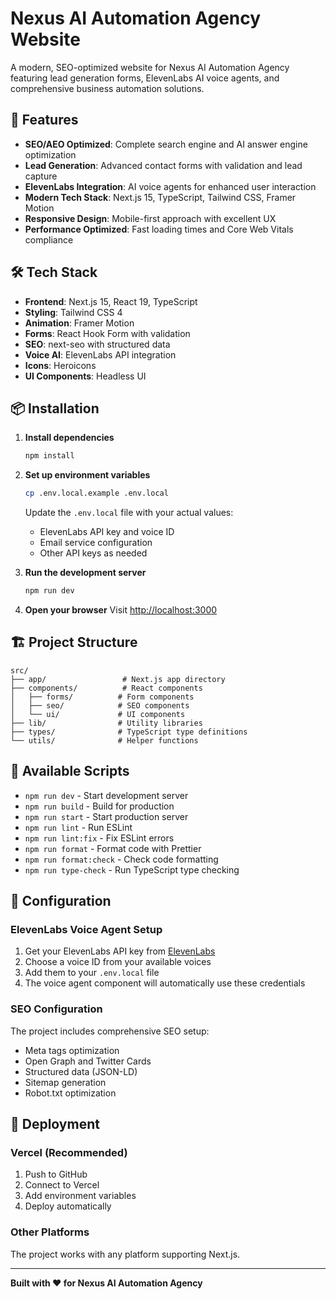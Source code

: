 # Nexus AI Automation Agency Website

A modern, SEO-optimized website for Nexus AI Automation Agency featuring lead generation forms, ElevenLabs AI voice agents, and comprehensive business automation solutions.

## 🚀 Features

- **SEO/AEO Optimized**: Complete search engine and AI answer engine optimization
- **Lead Generation**: Advanced contact forms with validation and lead capture
- **ElevenLabs Integration**: AI voice agents for enhanced user interaction
- **Modern Tech Stack**: Next.js 15, TypeScript, Tailwind CSS, Framer Motion
- **Responsive Design**: Mobile-first approach with excellent UX
- **Performance Optimized**: Fast loading times and Core Web Vitals compliance

## 🛠 Tech Stack

- **Frontend**: Next.js 15, React 19, TypeScript
- **Styling**: Tailwind CSS 4
- **Animation**: Framer Motion
- **Forms**: React Hook Form with validation
- **SEO**: next-seo with structured data
- **Voice AI**: ElevenLabs API integration
- **Icons**: Heroicons
- **UI Components**: Headless UI

## 📦 Installation

1. **Install dependencies**
   ```bash
   npm install
   ```

2. **Set up environment variables**
   ```bash
   cp .env.local.example .env.local
   ```
   
   Update the `.env.local` file with your actual values:
   - ElevenLabs API key and voice ID
   - Email service configuration
   - Other API keys as needed

3. **Run the development server**
   ```bash
   npm run dev
   ```

4. **Open your browser**
   Visit [http://localhost:3000](http://localhost:3000)

## 🏗 Project Structure

```
src/
├── app/                 # Next.js app directory
├── components/          # React components
│   ├── forms/          # Form components
│   ├── seo/            # SEO components
│   └── ui/             # UI components
├── lib/                # Utility libraries
├── types/              # TypeScript type definitions
└── utils/              # Helper functions
```

## 📝 Available Scripts

- `npm run dev` - Start development server
- `npm run build` - Build for production
- `npm run start` - Start production server
- `npm run lint` - Run ESLint
- `npm run lint:fix` - Fix ESLint errors
- `npm run format` - Format code with Prettier
- `npm run format:check` - Check code formatting
- `npm run type-check` - Run TypeScript type checking

## 🔧 Configuration

### ElevenLabs Voice Agent Setup

1. Get your ElevenLabs API key from [ElevenLabs](https://elevenlabs.io)
2. Choose a voice ID from your available voices
3. Add them to your `.env.local` file
4. The voice agent component will automatically use these credentials

### SEO Configuration

The project includes comprehensive SEO setup:
- Meta tags optimization
- Open Graph and Twitter Cards
- Structured data (JSON-LD)
- Sitemap generation
- Robot.txt optimization

## 🚀 Deployment

### Vercel (Recommended)
1. Push to GitHub
2. Connect to Vercel
3. Add environment variables
4. Deploy automatically

### Other Platforms
The project works with any platform supporting Next.js.

---

**Built with ❤️ for Nexus AI Automation Agency**
